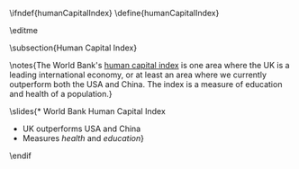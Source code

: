\ifndef{humanCapitalIndex}
\define{humanCapitalIndex}

\editme

\subsection{Human Capital Index}

\notes{The World Bank's [human capital index](https://openknowledge.worldbank.org/entities/publication/93f8fbc6-4513-58e7-82ec-af4636380319) is one area where the UK is a leading international economy, or at least an area where we currently outperform both the USA and China. The index is a measure of education and health of a population.}

\slides{* World Bank Human Capital Index
* UK outperforms USA and China
* Measures *health* and *education*}

\endif
